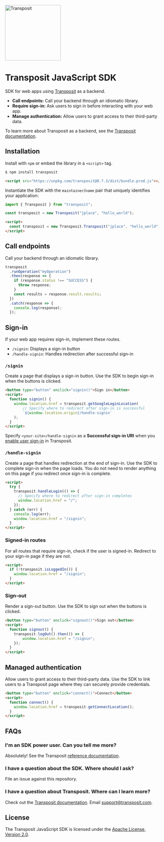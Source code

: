 <img src="https://www.transposit.com/img/transposit-logo-black.png" width="182px" alt="Transposit"/>

# Transposit JavaScript SDK

SDK for web apps using [Transposit](https://www.transposit.com) as a backend.

* **Call endpoints:** Call your backend through an idiomatic library.
* **Require sign-in:** Ask users to sign in before interacting with your web app.
* **Manage authentication:** Allow users to grant access to their third-party data.

To learn more about Transposit as a backend, see the [Transposit documentation](https://docs.transposit.com).

## Installation

Install with `npm` or embed the library in a `<script>` tag.

```bash
$ npm install transposit
```

```html
<script src="https://unpkg.com/transposit@0.7.3/dist/bundle.prod.js"></script>
```

Instantiate the SDK with the `maintainer`/`name` pair that uniquely identifies your application:

```javascript
import { Transposit } from "transposit";

const transposit = new Transposit("jplace", "hello_world");
```

```html
<script>
  const transposit = new Transposit.Transposit("jplace", "hello_world");
</script>
```

## Call endpoints

Call your backend through an idiomatic library.

```javascript
transposit
  .runOperation("myOperation")
  .then(response => {
    if (response.status !== "SUCCESS") {
      throw response;
    }
    const results = response.result.results;
  })
  .catch(response => {
    console.log(response);
  });
```

## Sign-in

If your web app requires sign-in, implement these routes.

* `/signin`: Displays a sign-in button
* `/handle-signin`: Handles redirection after successful sign-in

### `/signin`

Create a page that displays a sign-in button. Use the SDK to begin sign-in when the buttons is clicked.

```html
<button type="button" onclick="signin()">Sign in</button>
<script>
  function signin() {
    window.location.href = transposit.getGoogleLoginLocation(
        // Specify where to redirect after sign-in is successful
        `${window.location.origin}/handle-signin`
    );
  }
</script>
```

Specify `<your-site>/handle-signin` as a **Successful sign-in URI** when you [enable user sign-in](https://docs.transposit.com/building/js-sdk) in Transposit.

### `/handle-signin`

Create a page that handles redirection at the end of sign-in. Use the SDK to complete sign-in when the page loads. You do not need to render anything on this page if you redirect once sign-in is complete.

```html
<script>
  try {
    transposit.handleLogin(() => {
      // Specify where to redirect after sign-in completes
      window.location.href = "/";
    });
  } catch (err) {
    console.log(err);
    window.location.href = "/signin";
  }
</script>
```

### Signed-in routes

For all routes that require sign-in, check if the user is signed-in. Redirect to your sign-in page if they are not.

```html
<script>
  if (!transposit.isLoggedIn()) {
    window.location.href = "/signin";
  }
</script>
```

### Sign-out

Render a sign-out button. Use the SDK to sign out when the buttons is clicked.

```html
<button type="button" onclick="signout()">Sign out</button>
<script>
  function signout() {
    transposit.logOut().then(() => {
        window.location.href = "/signin";
    });
  }
</script>
```

## Managed authentication

Allow users to grant access to their third-party data. Use the SDK to link users to a Transposit page where they can securely provide credentials.

```html
<button type="button" onclick="connect()">Connect</button>
<script>
  function connect() {
    window.location.href = transposit.getConnectLocation();
  }
</script>
```

## FAQs

### I'm an SDK power user. Can you tell me more?

Absolutely! See the Transposit [reference documentation](docs/reference.md).

### I have a question about the SDK. Where should I ask?

File an issue against this repository.

### I have a question about Transposit. Where can I learn more?

Check out the [Transposit documentation](https://docs.transposit.com). Email [support@transposit.com](mailto:support@transposit.com).

## License

The Transposit JavaScript SDK is licensed under the [Apache License, Version 2.0](https://www.apache.org/licenses/LICENSE-2.0).
